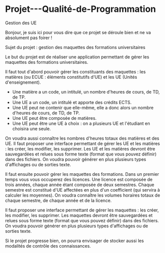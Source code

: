 # Projet---Qualité-de-Programmation
Gestion des UE

Bonjour, je suis ici pour vous dire que ce projet se déroule bien et ne va absolument pas foirer !

Sujet du projet : gestion des maquettes des formations universitaires

Le but du projet est de réaliser une application permettant de gérer les maquettes des formations
universitaires.

Il faut tout d'abord pouvoir gérer les constituants des maquettes : les matières (ou ECUE :
éléments constitutifs d'UE) et les UE (Unités d'enseignement).

- Une matière a un code, un intitulé, un nombre d'heures de cours, de TD, de TP.
- Une UE a un code, un intitulé et apporte des crédits ECTS.
- Une UE peut ne contenir que elle-même, elle a donc alors un nombre d'heures de cours, de TD,
  de TP.
- Une UE peut être composée de matières.
- Une UE peut être une UE à choix : on a plusieurs UE et l'étudiant en choisira une seule.

On voudra aussi connaître les nombres d'heures totaux des matières et des UE.
Il faut proposer une interface permettant de gérer les UE et les matières : les créer, les modifier,
les supprimer. Les UE et les matières devront être sauvegardées et relues sous forme texte (format
que vous pouvez définir) dans des fichiers. On voudra pouvoir générer en plus plusieurs types
d'affichages ou de sorties texte.

Il faut ensuite pouvoir gérer les maquettes des formations. Dans un premier temps vous vous
occuperez des licences. Une licence est composée de trois années, chaque année étant composée de
deux semestres. Chaque semestre est constitué d'UE affectées en plus d'un coefficient (qui servira à
calculer les moyennes). On voudra connaître les volumes horaires totaux de chaque semestre, de
chaque année et de la licence.

Il faut proposer une interface permettant de gérer les maquettes : les créer, les modifier, les
supprimer. Les maquettes devront être sauvegardées et relues sous forme texte (format que vous
pouvez définir) dans des fichiers. On voudra pouvoir générer en plus plusieurs types d'affichages ou
de sorties texte.

Si le projet progresse bien, on pourra envisager de stocker aussi les modalités de contrôle des
connaissances.
